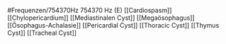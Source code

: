 #Frequenzen/754370Hz
754370 Hz (E)
[[Cardiospasm]]
[[Chylopericardium]]
[[Mediastinalen Cyst]]
[[Megaösophagus]]
[[Ösophagus-Achalasie]]
[[Pericardial Cyst]]
[[Thoracic Cyst]]
[[Thymus Cyst]]
[[Tracheal Cyst]]